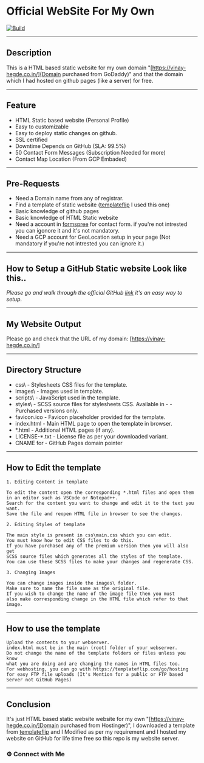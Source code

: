 # Official WebSite For My Own 
[![Build](https://travis-ci.org/joemccann/dillinger.svg?branch=master)](https://travis-ci.org/joemccann/dillinger)

---
## Description
This is a HTML based static website for my own domain "[https://vinay-hegde.co.in/](Domain purchased from GoDaddy)" and that the domain which I had hosted on github pages (like a server) for free. 

----
## Feature
- HTML Static based website (Personal Profile)
- Easy to customizable
- Easy to deploy static changes on github.
- SSL certified
- Downtime Depends on GitHub (SLA: 99.5%)
- 50 Contact Form Messages (Subscription Needed for more)
- Contact Map Location (From GCP Embaded)

----
## Pre-Requests
- Need a Domain name from any of registrar.
- Find a template of static website ([templateflip](templateflip.com) I used this one)
- Basic knowledge of github pages 
- Basic knowledge of HTML Static website
- Need a account in [formspree](https://formspree.io/) for contact form. if you're not intrested you can igonore it and it's not mandatory.
- Need a GCP account for GeoLocation setup in your page (Not mandatory if you're not intrested you can ignore it.)

----
## How to Setup a GitHub Static website Look like this..
_Please go and walk through the official GitHub [link](https://pages.github.com/) it's an easy way to setup._

----
## My Website Output
Please go and check that the URL of my domain: [https://vinay-hegde.co.in/]

<!-- _Complete-Screenshot_ -->

<!-- ![alt_txt](https://i.ibb.co/wS8N0mC/screencapture-yousafkhamza-tech-2021-11-03-14-35-00.png) -->

----
## Directory Structure

- css\              - Stylesheets CSS files for the template.
- images\           - Images used in template.
- scripts\          - JavaScript used in the template.
- styles\           - SCSS source files for stylesheets CSS. Available in - - Purchased versions only.
- favicon.ico       - Favicon placeholder provided for the template.
- index.html        - Main HTML page to open the template in browser.
- *.html            - Additional HTML pages (if any).
- LICENSE-*.txt     - License file as per your downloaded variant.
- CNAME for         - GitHub Pages domain pointer

----
## How to Edit the template

```
1. Editing Content in template

To edit the content open the corresponding *.html files and open them
in an editor such as VSCode or Notepad++.
Search for the content you want to change and edit it to the text you want.
Save the file and reopen HTML file in browser to see the changes.

2. Editing Styles of template

The main style is present in css\main.css which you can edit.
You must know how to edit CSS files to do this.
If you have purchased any of the premium version then you will also get
SCSS source files which generates all the styles of the template.
You can use these SCSS files to make your changes and regenerate CSS.

3. Changing Images

You can change images inside the images\ folder.
Make sure to name the file same as the original file.
If you wish to change the name of the image file then you must
also make corresponding change in the HTML file which refer to that image.
```

----
## How to use the template
```
Upload the contents to your webserver.
index.html must be in the main (root) folder of your webserver.
Do not change the name of the template folders or files unless you know
what you are doing and are changing the names in HTML files too.
For webhosting, you can go with https://templateflip.com/go/hosting for easy FTP file uploads (It's Mention for a public or FTP based Server not GitHub Pages)
```

----
## Conclusion
It's just HTML based static website website for my own "[https://vinay-hegde.co.in/]Domain purchased from Hostinger)", I downloaded a template from [templateflip](templateflip.com) and I Modified as per my requirement and I hosted my website on GitHub for life time free so this repo is my website server.

### ⚙️ Connect with Me 

<p align="center">
<!-- <a href="mailto:yousaf.k.hamza@gmail.com"><img src="https://img.shields.io/badge/Gmail-D14836?style=for-the-badge&logo=gmail&logoColor=white"/></a> -->
<!-- <a href="https://www.linkedin.com/in/yousafkhamza"><img src="https://img.shields.io/badge/LinkedIn-0077B5?style=for-the-badge&logo=linkedin&logoColor=white"/></a>  -->
<!-- <a href="https://www.instagram.com/yousafkhamza"><img src="https://img.shields.io/badge/Instagram-E4405F?style=for-the-badge&logo=instagram&logoColor=white"/></a> -->
<!-- <a href="https://wa.me/%2B917736720639?text=This%20message%20from%20GitHub."><img src="https://img.shields.io/badge/WhatsApp-25D366?style=for-the-badge&logo=whatsapp&logoColor=white"/></a><br /> -->
